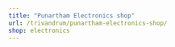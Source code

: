 ```yaml
---
title: "Punartham Electronics shop"
url: /trivandrum/punartham-electronics-shop/
shop: electronics
---
```

